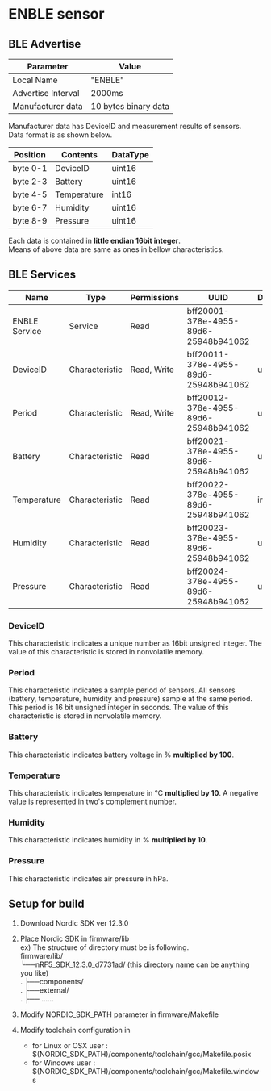 # ENBLE sensor 

## BLE Advertise

| Parameter          | Value                 |
|--------------------|-----------------------|
| Local Name         | "ENBLE"               |
| Advertise Interval | 2000ms                |
| Manufacturer data  | 10 bytes binary data  |

Manufacturer data has DeviceID and measurement results of sensors.  
Data format is as shown below. 

| Position | Contents    | DataType |
|----------|-------------|----------|
| byte 0-1 | DeviceID    | uint16   |
| byte 2-3 | Battery     | uint16   |
| byte 4-5 | Temperature | int16    |
| byte 6-7 | Humidity    | uint16   |
| byte 8-9 | Pressure    | uint16   |

Each data is contained in **little endian 16bit integer**.  
Means of above data are same as ones in bellow characteristics.


## BLE Services

| Name          | Type           | Permissions | UUID                                 | DataType |
|---------------|----------------|-------------|--------------------------------------|----------|
| ENBLE Service | Service        | Read        | bff20001-378e-4955-89d6-25948b941062 |          |
| DeviceID      | Characteristic | Read, Write | bff20011-378e-4955-89d6-25948b941062 | uint16   |
|  Period       | Characteristic | Read, Write | bff20012-378e-4955-89d6-25948b941062 | uint16   |
| Battery       | Characteristic | Read        | bff20021-378e-4955-89d6-25948b941062 | uint16   |
| Temperature   | Characteristic | Read        | bff20022-378e-4955-89d6-25948b941062 | int16    |
| Humidity      | Characteristic | Read        | bff20023-378e-4955-89d6-25948b941062 | uint16   |
| Pressure      | Characteristic | Read        | bff20024-378e-4955-89d6-25948b941062 | uint16   |



### DeviceID
This characteristic indicates a unique number as 16bit unsigned integer. 
The value of this characteristic is stored in nonvolatile memory. 

### Period
This characteristic indicates a sample period of sensors. 
All sensors (battery, temperature, humidity and pressure) sample at the same period. 
This period is 16 bit unsigned integer in seconds. 
The value of this characteristic is stored in nonvolatile memory. 

### Battery
This characteristic indicates battery voltage in % **multiplied by 100**. 

### Temperature
This characteristic indicates temperature in ℃ **multiplied by 10**. 
A negative value is represented in two's complement number. 

### Humidity
This characteristic indicates humidity in % **multiplied by 10**. 

### Pressure
This characteristic indicates air pressure in hPa. 



## Setup for build
1. Download Nordic SDK ver 12.3.0
2. Place Nordic SDK in firmware/lib  
ex) The structure of directory must be is following.   
    firmware/lib/  
        └──nRF5_SDK_12.3.0_d7731ad/ (this directory name can be anything you like)  
        .       ├──components/  
        .       ├──external/  
        .       ├── ......  

3. Modify NORDIC_SDK_PATH parameter in firmware/Makefile
4. Modify toolchain configuration in 
    * for Linux or OSX user : $(NORDIC_SDK_PATH)/components/toolchain/gcc/Makefile.posix
    * for Windows user : $(NORDIC_SDK_PATH)/components/toolchain/gcc/Makefile.windows
    
